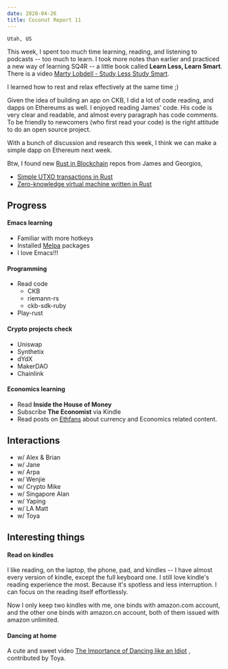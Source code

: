 ```yaml
---
date: 2020-04-26
title: Coconut Report 11
---
```


`Utah, US`

This week, I spent too much time learning, reading, and listening to podcasts -- too much to learn. I took more notes than earlier and practiced a new way of learning SQ4R -- a little book called **Learn Less, Learn Smart**. There is a video [Marty Lobdell - Study Less Study Smart](https://www.youtube.com/watch?v=IlU-zDU6aQ0).

I learned how to rest and relax effectively at the same time ;)

Given the idea of building an app on CKB, I did a lot of code reading, and dapps on Ethereums as well. I enjoyed reading James' code. His code is very clear and readable, and almost every paragraph has code comments. To be friendly to newcomers (who first read your code) is the right attitude to do an open source project.

With a bunch of discussion and research this week, I think we can make a simple dapp on Ethereum next week. 

Btw, I found new [Rust in Blockchain](https://rustinblockchain.org) repos from James and Georgios,
- [Simple UTXO transactions in Rust](https://github.com/summa-tx/riemann-rs)
- [Zero-knowledge virtual machine written in Rust](https://github.com/GuildOfWeavers/distaff)

## Progress

#### Emacs learning
- Familiar with more hotkeys
- Installed [Melpa](https://melpa.org/) packages
- I love Emacs!!!

#### Programming
- Read code
  - CKB 
  - riemann-rs
  - ckb-sdk-ruby
- Play-rust

#### Crypto projects check
- Uniswap
- Synthetix
- dYdX
- MakerDAO
- Chainlink

#### Economics learning
- Read **Inside the House of Money**
- Subscribe **The Economist** via Kindle
- Read posts on [Ethfans](https://ethfans.org) about currency and Economics related content.

## Interactions
- w/ Alex & Brian
- w/ Jane
- w/ Arpa
- w/ Wenjie
- w/ Crypto Mike
- w/ Singapore Alan
- w/ Yaping
- w/ LA Matt
- w/ Toya

## Interesting things

#### Read on kindles

I like reading, on the laptop, the phone, pad, and kindles -- I have almost every version of kindle, except the full keyboard one. I still love kindle's reading experience the most. Because it's spotless and less interruption. I can focus on the reading itself effortlessly.

Now I only keep two kindles with me, one binds with amazon.com account, and the other one binds with amazon.cn account, both of them issued with amazon unlimited.

#### Dancing at home

A cute and sweet video [The Importance of Dancing like an Idiot](https://www.youtube.com/watch?v=H2fVjXoYmxM) , contributed by Toya. 

